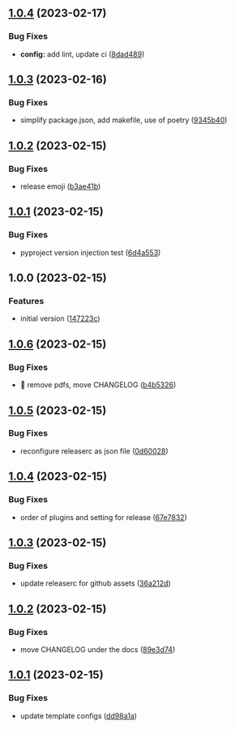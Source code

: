## [1.0.4](https://github.com/entelecheia/jupyter-book-template/compare/v1.0.3...v1.0.4) (2023-02-17)


### Bug Fixes

* **config:** add lint, update ci ([8dad489](https://github.com/entelecheia/jupyter-book-template/commit/8dad4898948fe0686b5735d3aee03232b22f7e36))

## [1.0.3](https://github.com/entelecheia/jupyter-book-template/compare/v1.0.2...v1.0.3) (2023-02-16)


### Bug Fixes

* simplify package.json, add makefile, use of poetry ([9345b40](https://github.com/entelecheia/jupyter-book-template/commit/9345b40a72be9c73aa257062f125dc922c2b885c))

## [1.0.2](https://github.com/entelecheia/jupyter-book-template/compare/v1.0.1...v1.0.2) (2023-02-15)


### Bug Fixes

* release emoji ([b3ae41b](https://github.com/entelecheia/jupyter-book-template/commit/b3ae41b2fc840c0fbdeb82d144fcca9fc8a88b89))

## [1.0.1](https://github.com/entelecheia/jupyter-book-template/compare/v1.0.0...v1.0.1) (2023-02-15)


### Bug Fixes

* pyproject version injection test ([6d4a553](https://github.com/entelecheia/jupyter-book-template/commit/6d4a553bc427d247b8bce00098eb6ad3b10a9cc0))

## 1.0.0 (2023-02-15)


### Features

* initial version ([147223c](https://github.com/entelecheia/jupyter-book-template/commit/147223c71d3bc9ae2dba472043ee3153b1657e27))

## [1.0.6](https://github.com/entelecheia/base-template/compare/v1.0.5...v1.0.6) (2023-02-15)


### Bug Fixes

* :art: remove pdfs, move CHANGELOG ([b4b5326](https://github.com/entelecheia/base-template/commit/b4b5326784fe62e97f1ad136c500bd036329b86e))

## [1.0.5](https://github.com/entelecheia/base-template/compare/v1.0.4...v1.0.5) (2023-02-15)

### Bug Fixes

- reconfigure releaserc as json file ([0d60028](https://github.com/entelecheia/base-template/commit/0d60028ffd1ce3213c121257175c4588614caf65))

## [1.0.4](https://github.com/entelecheia/base-template/compare/v1.0.3...v1.0.4) (2023-02-15)

### Bug Fixes

- order of plugins and setting for release ([67e7832](https://github.com/entelecheia/base-template/commit/67e78324b9c287798519466ca351da2207b41695))

## [1.0.3](https://github.com/entelecheia/base-template/compare/v1.0.2...v1.0.3) (2023-02-15)

### Bug Fixes

- update releaserc for github assets ([36a212d](https://github.com/entelecheia/base-template/commit/36a212dc64fb968807d4e6453abaff7ecb1ba25d))

## [1.0.2](https://github.com/entelecheia/base-template/compare/v1.0.1...v1.0.2) (2023-02-15)

### Bug Fixes

- move CHANGELOG under the docs ([89e3d74](https://github.com/entelecheia/base-template/commit/89e3d7498fb5804c9ea25600fac9a6c46476bd63))

## [1.0.1](https://github.com/entelecheia/base-template/compare/v1.0.0...v1.0.1) (2023-02-15)

### Bug Fixes

- update template configs ([dd98a1a](https://github.com/entelecheia/base-template/commit/dd98a1aeb9b0e4edb24fe141a885060a595cd622))
